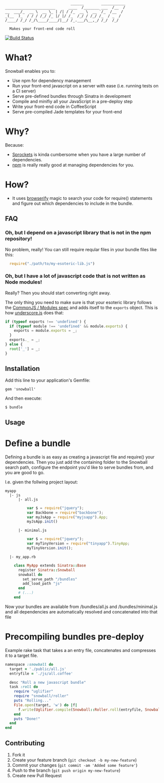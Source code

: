 ```
                              ______        ___________
_______________________      ____  /_______ ___  /__  /
__  ___/_  __ \  __ \_ | /| / /_  __ \  __ `/_  /__  / 
_(__  )_  / / / /_/ /_ |/ |/ /_  /_/ / /_/ /_  / _  /  
/____/ /_/ /_/\____/____/|__/ /_.___/\__,_/ /_/  /_/  
                                                              
  Makes your front-end code roll
```

[![Build Status](https://travis-ci.org/bengler/snowball.png?branch=master)](https://travis-ci.org/bengler/snowball)

# What?
Snowball enables you to:

  - Use npm for dependency management
  - Run your front-end javascript on a server with ease (i.e. running tests on a CI server)
  - Serve pre-defined bundles through Sinatra in development
  - Compile and minifiy all your JavaScript in a pre-deploy step
  - Write your front-end code in CoffeeScript
  - Serve pre-compiled Jade templates for your front-end

# Why?
Because:

  - [Sprockets](https://github.com/sstephenson/sprockets) is kinda cumbersome when you have a large number of dependencies.
  - [npm](http://npmjs.org) is really really good at managing dependencies for you.

# How?
  - It uses [browserify](https://github.com/substack/node-browserify) magic to search your code for require() statements and figure
    out which dependencies to include in the bundle.

## FAQ

### Oh, but I depend on a javascript library that is not in the npm repository!

No problem, really! You can still require reqular files in your bundle files like this:
  
```js
  require("./path/to/my-esoteric-lib.js")
```

### Oh, but I have a lot of javascript code that is not written as Node modules!

Really? Then you should start converting right away.

The only thing you need to make sure is that your esoteric library follows the [CommonJS / Modules spec](http://wiki.commonjs.org/wiki/Modules/1.1) 
and adds itself to the `exports` object. This is how [underscore.js](http://underscorejs.org/docs/underscore.html#section-10) does that:
```js
if (typeof exports !== 'undefined') {
  if (typeof module !== 'undefined' && module.exports) {
    exports = module.exports = _;
  }
  exports._ = _;
} else {
  root['_'] = _;
}
```

## Installation

Add this line to your application's Gemfile:

    gem 'snowball'

And then execute:

    $ bundle

## Usage

# Define a bundle

Defining a bundle is as easy as creating a javascript file and require() your dependencies. Then you just 
add the containing folder to the Snowball search path, configure the endpoint you'd like to
serve bundles from, and you are good to go.

I.e. given the follwing project layout:

```
myapp
  |- js
      |- all.js
```
```js
          var $ = require("jquery");
          var Backbone = require("backbone");
          var myJsApp = require("myjsapp").App;
          myJsApp.init()
```
```
      |- minimal.js
```
```js
          var $ = require("jquery");
          var myTinyVersion = require("tinyapp").TinyApp;
          myTinyVersion.init();
```
```
  |- my_app.rb
```
```ruby
    class MyApp extends Sinatra::Base
      register Sinatra::Snowball
      snowball do
        set_serve_path "/bundles"
        add_load_path "js"
      end
      # (...)
    end
```

Now your bundles are available from /bundles/all.js and /bundles/minimal.js and all dependencies are automatically
resolved and concatenated into that file

# Precompiling bundles pre-deploy

Example rake task that takes a an entry file, concatenates and compresses it to a target file.

```ruby
namespace :snowball do
  target = './public/all.js'
  entryfile = './js/all.coffee'

  desc "Roll a new javascript bundle"
  task :roll do
    require "uglifier"
    require "snowball/roller"
    puts "Rolling..."
    File.open(target, 'w') do |f|
      f.write(Uglifier.compile(Snowball::Roller.roll(entryfile, Snowball::Config.new)))
    end
    puts "Done!"
  end
end
```

## Contributing

1. Fork it
2. Create your feature branch (`git checkout -b my-new-feature`)
3. Commit your changes (`git commit -am 'Added some feature'`)
4. Push to the branch (`git push origin my-new-feature`)
5. Create new Pull Request
